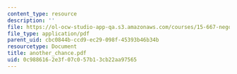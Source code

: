 ```yaml
---
content_type: resource
description: ''
file: https://ol-ocw-studio-app-qa.s3.amazonaws.com/courses/15-667-negotiation-and-conflict-management-spring-2001/0c9886162e3f07c057b13cb22aa97565_another_chance.pdf
file_type: application/pdf
parent_uid: cbc0844b-ccd9-ec29-098f-45393b46b34b
resourcetype: Document
title: another_chance.pdf
uid: 0c988616-2e3f-07c0-57b1-3cb22aa97565
---
```

